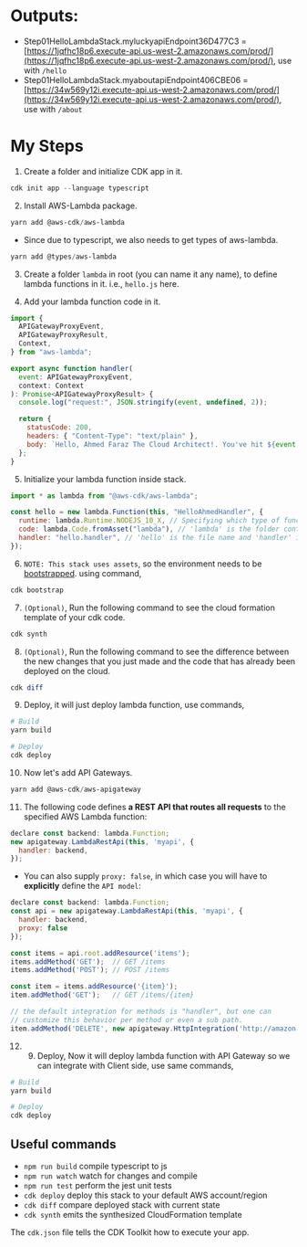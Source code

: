 # Outputs:

- Step01HelloLambdaStack.myluckyapiEndpoint36D477C3 = [https://1jqfhc18p6.execute-api.us-west-2.amazonaws.com/prod/](https://1jqfhc18p6.execute-api.us-west-2.amazonaws.com/prod/), use with `/hello`
- Step01HelloLambdaStack.myaboutapiEndpoint406CBE06 = [https://34w569y12i.execute-api.us-west-2.amazonaws.com/prod/](https://34w569y12i.execute-api.us-west-2.amazonaws.com/prod/), use with `/about`

# My Steps

1. Create a folder and initialize CDK app in it.

```powershell
cdk init app --language typescript
```

2. Install AWS-Lambda package.

```powershell
yarn add @aws-cdk/aws-lambda
```

- Since due to typescript, we also needs to get types of aws-lambda.

```powershell
yarn add @types/aws-lambda
```

3. Create a folder `lambda` in root (you can name it any name), to define lambda functions in it. i.e., `hello.js` here.

4. Add your lambda function code in it.

```js
import {
  APIGatewayProxyEvent,
  APIGatewayProxyResult,
  Context,
} from "aws-lambda";

export async function handler(
  event: APIGatewayProxyEvent,
  context: Context
): Promise<APIGatewayProxyResult> {
  console.log("request:", JSON.stringify(event, undefined, 2));

  return {
    statusCode: 200,
    headers: { "Content-Type": "text/plain" },
    body: `Hello, Ahmed Faraz The Cloud Architect!. You've hit ${event.path}\n`,
  };
}
```

5. Initialize your lambda function inside stack.

```js
import * as lambda from "@aws-cdk/aws-lambda";

const hello = new lambda.Function(this, "HelloAhmedHandler", {
  runtime: lambda.Runtime.NODEJS_10_X, // Specifying which type of function we have deployed
  code: lambda.Code.fromAsset("lambda"), // 'lambda' is the folder containing all lambda function
  handler: "hello.handler", // 'hello' is the file name and 'handler' is the function name
});
```

6. `NOTE: This stack uses assets`, so the environment needs to be [bootstrapped](https://docs.aws.amazon.com/cdk/latest/guide/bootstrapping.html). using command,

```powershell
cdk bootstrap
```

7. `(Optional)`, Run the following command to see the cloud formation template of your cdk code.

```powershell
cdk synth
```

8. `(Optional)`, Run the following command to see the difference between the new changes that you just made and the code that has already been deployed on the cloud.

```powershell
cdk diff
```

9. Deploy, it will just deploy lambda function, use commands,

```powershell
# Build
yarn build

# Deploy
cdk deploy
```

10. Now let's add API Gateways.

```powershell
yarn add @aws-cdk/aws-apigateway
```

11. The following code defines **a REST API that routes all requests** to the specified AWS Lambda function:

```js
declare const backend: lambda.Function;
new apigateway.LambdaRestApi(this, 'myapi', {
  handler: backend,
});
```

- You can also supply `proxy: false`, in which case you will have to **explicitly** define the `API model`:

```js
declare const backend: lambda.Function;
const api = new apigateway.LambdaRestApi(this, 'myapi', {
  handler: backend,
  proxy: false
});

const items = api.root.addResource('items');
items.addMethod('GET');  // GET /items
items.addMethod('POST'); // POST /items

const item = items.addResource('{item}');
item.addMethod('GET');   // GET /items/{item}

// the default integration for methods is "handler", but one can
// customize this behavior per method or even a sub path.
item.addMethod('DELETE', new apigateway.HttpIntegration('http://amazon.com'));
```

12. 9. Deploy, Now it will deploy lambda function with API Gateway so we can integrate with Client side, use same commands,

```powershell
# Build
yarn build

# Deploy
cdk deploy
```

## Useful commands

- `npm run build` compile typescript to js
- `npm run watch` watch for changes and compile
- `npm run test` perform the jest unit tests
- `cdk deploy` deploy this stack to your default AWS account/region
- `cdk diff` compare deployed stack with current state
- `cdk synth` emits the synthesized CloudFormation template

The `cdk.json` file tells the CDK Toolkit how to execute your app.

```

```

